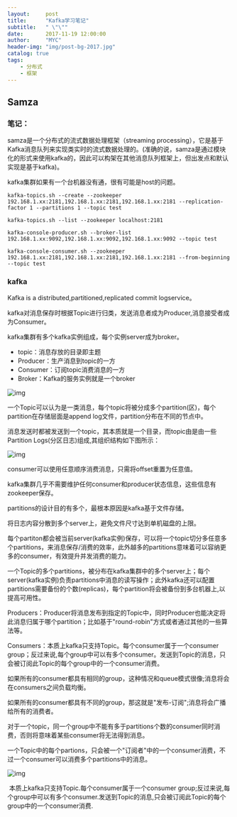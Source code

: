 ```yaml
---
layout:     post
title:      "Kafka学习笔记"
subtitle:   " \"\""
date:       2017-11-19 12:00:00
author:     "MYC"
header-img: "img/post-bg-2017.jpg"
catalog: true
tags:
    - 分布式
    - 框架
---
```


## Samza

### 笔记：

samza是一个分布式的流式数据处理框架（streaming processing），它是基于Kafka消息队列来实现类实时的流式数据处理的。(准确的说，samza是通过模块化的形式来使用kafka的，因此可以构架在其他消息队列框架上，但出发点和默认实现是基于kafka)。

kafka集群如果有一个台机器没有通，很有可能是host的问题。

```shell
kafka-topics.sh --create --zookeeper 192.168.1.xx:2181,192.168.1.xx:2181,192.168.1.xx:2181 --replication-factor 1 --partitions 1 --topic test
```

```shell
kafka-topics.sh --list --zookeeper localhost:2181
```

```shell
kafka-console-producer.sh --broker-list 192.168.1.xx:9092,192.168.1.xx:9092,192.168.1.xx:9092 --topic test
```

```shell
kafka-console-consumer.sh --zookeeper 192.168.1.xx:2181,192.168.1.xx:2181,192.168.1.xx:2181 --from-beginning --topic test
```

### kafka

Kafka is a distributed,partitioned,replicated commit logservice。

kafka对消息保存时根据Topic进行归类，发送消息者成为Producer,消息接受者成为Consumer。

kafka集群有多个kafka实例组成，每个实例server成为broker。

- topic：消息存放的目录即主题
- Producer：生产消息到topic的一方
- Consumer：订阅topic消费消息的一方
- Broker：Kafka的服务实例就是一个broker

![img](http://www.aboutyun.com/data/attachment/forum/201409/28/143553z1pif7uok8ezr61u.png)

一个Topic可以认为是一类消息，每个topic将被分成多个partition(区)，每个partition在存储层面是append log文件，partition分布在不同的节点中。

消息发送时都被发送到一个topic，其本质就是一个目录，而topic由是由一些Partition Logs(分区日志)组成,其组织结构如下图所示：

![img](http://www.aboutyun.com/data/attachment/forum/201409/28/143553t3nhnsbri6s6nfh5.png)

consumer可以使用任意顺序消费消息，只需将offset重置为任意值。

kafka集群几乎不需要维护任何consumer和producer状态信息，这些信息有zookeeper保存。

partitions的设计目的有多个，最根本原因是kafka基于文件存储。

将日志内容分散到多个server上，避免文件尺寸达到单机磁盘的上限。

每个partiton都会被当前server(kafka实例)保存，可以将一个topic切分多任意多个partitions，来消息保存/消费的效率，此外越多的partitions意味着可以容纳更多的consumer，有效提升并发消费的能力。

 一个Topic的多个partitions，被分布在kafka集群中的多个server上；每个server(kafka实例)负责partitions中消息的读写操作；此外kafka还可以配置partitions需要备份的个数(replicas)，每个partition将会被备份到多台机器上,以提高可用性。

Producers：Producer将消息发布到指定的Topic中，同时Producer也能决定将此消息归属于哪个partition；比如基于"round-robin"方式或者通过其他的一些算法等。

Consumers：本质上kafka只支持Topic。每个consumer属于一个consumer group；反过来说,每个group中可以有多个consumer。发送到Topic的消息，只会被订阅此Topic的每个group中的一个consumer消费。

如果所有的consumer都具有相同的group，这种情况和queue模式很像;消息将会在consumers之间负载均衡。

如果所有的consumer都具有不同的group，那这就是"发布-订阅";消息将会广播给所有的消费者。

对于一个topic，同一个group中不能有多于partitions个数的consumer同时消费，否则将意味着某些consumer将无法得到消息。

一个Topic中的每个partions，只会被一个"订阅者"中的一个consumer消费，不过一个consumer可以消费多个partitions中的消息。

![img](http://www.aboutyun.com/data/attachment/forum/201409/28/143554ypkap9sc5cu2j993.png)

​    本质上kafka只支持Topic.每个consumer属于一个consumer group;反过来说,每个group中可以有多个consumer.发送到Topic的消息,只会被订阅此Topic的每个group中的一个consumer消费.